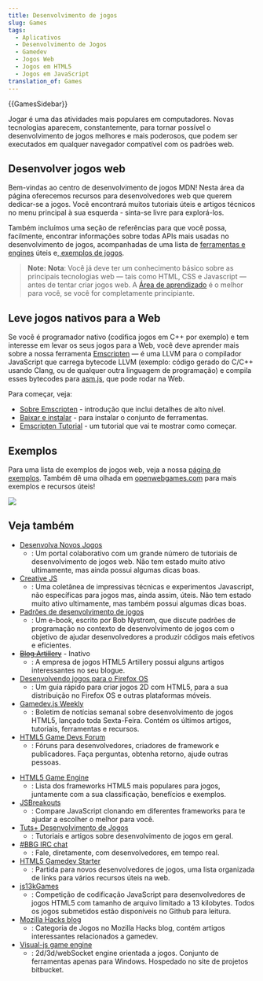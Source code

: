 ```yaml
---
title: Desenvolvimento de jogos
slug: Games
tags:
  - Aplicativos
  - Desenvolvimento de Jogos
  - Gamedev
  - Jogos Web
  - Jogos em HTML5
  - Jogos em JavaScript
translation_of: Games
---
```

{{GamesSidebar}}

Jogar é uma das atividades mais populares em computadores. Novas tecnologias aparecem, constantemente, para tornar possível o desenvolvimento de jogos melhores e mais poderosos, que podem ser executados em qualquer navegador compatível com os padrões web.

## Desenvolver jogos web

Bem-vindas ao centro de desenvolvimento de jogos MDN! Nesta área da página oferecemos recursos para desenvolvedores web que querem dedicar-se a jogos. Você encontrará muitos tutoriais úteis e artigos técnicos no menu principal à sua esquerda - sinta-se livre para explorá-los.

Também incluímos uma seção de referências para que você possa, facilmente, encontrar informações sobre todas APIs mais usadas no desenvolvimento de jogos, acompanhadas de uma lista de [ferramentas e engines](/pt-BR/docs/Games/Tools) úteis e,[ exemplos de jogos](/pt-BR/docs/Games/Examples).

> **Note:** **Nota**: Você já deve ter um conhecimento básico sobre as principais tecnologias web — tais como HTML, CSS e Javascript — antes de tentar criar jogos web. A [Área de aprendizado](/pt-BR/docs/Learn) é o melhor para você, se você for completamente principiante.

## Leve jogos nativos para a Web

Se você é programador nativo (codifica jogos em C++ por exemplo) e tem interesse em levar os seus jogos para a Web, você deve aprender mais sobre a nossa ferramenta [Emscripten](http://kripken.github.io/emscripten-site/index.html) — é uma LLVM para o compilador JavaScript que carrega bytecode LLVM (exemplo: código gerado do C/C++ usando Clang, ou de qualquer outra linguagem de programação) e compila esses bytecodes para [asm.js](/pt-BR/docs/Games/Tools/asm.js), que pode rodar na Web.

Para começar, veja:

- [Sobre Emscripten](http://kripken.github.io/emscripten-site/docs/introducing_emscripten/about_emscripten.html) - introdução que inclui detalhes de alto nível.
- [Baixar e instalar](http://kripken.github.io/emscripten-site/docs/getting_started/downloads.html) - para instalar o conjunto de ferramentas.
- [Emscripten Tutorial](http://kripken.github.io/emscripten-site/docs/getting_started/Tutorial.html) - um tutorial que vai te mostrar como começar.

## Exemplos

Para uma lista de exemplos de jogos web, veja a nossa [página de exemplos](/pt-BR/docs/Games/Examples). Também dê uma olhada em [openwebgames.com](http://www.openwebgames.com/) para mais exemplos e recursos úteis!

[![](https://mdn.mozillademos.org/files/12790/owg-logo-dark.svg)](http://www.openwebgames.com)

## Veja também

- [Desenvolva Novos Jogos](http://buildnewgames.com/)
  - : Um portal colaborativo com um grande número de tutoriais de desenvolvimento de jogos web. Não tem estado muito ativo ultimamente, mas ainda possui algumas dicas boas.
- [Creative JS](http://creativejs.com/)
  - : Uma coletânea de impressivas técnicas e experimentos Javascript, não específicas para jogos mas, ainda assim, úteis. Não tem estado muito ativo ultimamente, mas também possui algumas dicas boas.
- [Padrões de desenvolvimento de jogos](http://gameprogrammingpatterns.com/)
  - : Um e-book, escrito por Bob Nystrom, que discute padrões de programação no contexto de desenvolvimento de jogos com o objetivo de ajudar desenvolvedores a produzir códigos mais efetivos e eficientes.
- ~~[Blog Artillery](http://blog.artillery.com/)~~ - Inativo
  - : A empresa de jogos HTML5 Artillery possui alguns artigos interessantes no seu blogue.
- [Desenvolvendo jogos para o Firefox OS](https://leanpub.com/buildinggamesforfirefoxos/)
  - : Um guia rápido para criar jogos 2D com HTML5, para a sua distribuição no Firefox OS e outras plataformas móveis.
- [Gamedev.js Weekly](http://gamedevjsweekly.com/)
  - : Boletim de notícias semanal sobre desenvolvimento de jogos HTML5, lançado toda Sexta-Feira. Contém os últimos artigos, tutoriais, ferramentas e recursos.
- [HTML5 Game Devs Forum](http://www.html5gamedevs.com/)
  - : Fóruns para desenvolvedores, criadores de framework e publicadores. Faça perguntas, obtenha retorno, ajude outras pessoas.

<!---->

- [HTML5 Game Engine](http://html5gameengine.com/)
  - : Lista dos frameworks HTML5 mais populares para jogos, juntamente com a sua classificação, benefícios e exemplos.
- [JSBreakouts](http://www.jsbreakouts.org/)
  - : Compare JavaScript clonando em diferentes frameworks para te ajudar a escolher o melhor para você.
- [Tuts+ Desenvolvimento de Jogos](http://gamedevelopment.tutsplus.com/)
  - : Tutoriais e artigos sobre desenvolvimento de jogos em geral.
- [#BBG IRC chat](http://webchat.freenode.net/?channels=bbg)
  - : Fale, diretamente, com desenvolvedores, em tempo real.
- [HTML5 Gamedev Starter](http://html5devstarter.enclavegames.com/)
  - : Partida para novos desenvolvedores de jogos, uma lista organizada de links para vários recursos úteis na web.
- [js13kGames](http://js13kgames.com/)
  - : Competição de codificação JavaScript para desenvolvedores de jogos HTML5 com tamanho de arquivo limitado a 13 kilobytes. Todos os jogos submetidos estão disponíveis no Github para leitura.
- [Mozilla Hacks blog](https://hacks.mozilla.org/category/games/)
  - : Categoria de Jogos no Mozilla Hacks blog, contém artigos interessantes relacionados a gamedev.
- [Visual-js game engine](/pt-BR/docs/Games/Visual-js_game_engine)
  - : 2d/3d/webSocket engine orientada a jogos. Conjunto de ferramentas apenas para Windows. Hospedado no site de projetos bitbucket.
